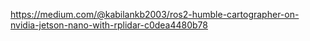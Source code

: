 https://medium.com/@kabilankb2003/ros2-humble-cartographer-on-nvidia-jetson-nano-with-rplidar-c0dea4480b78
